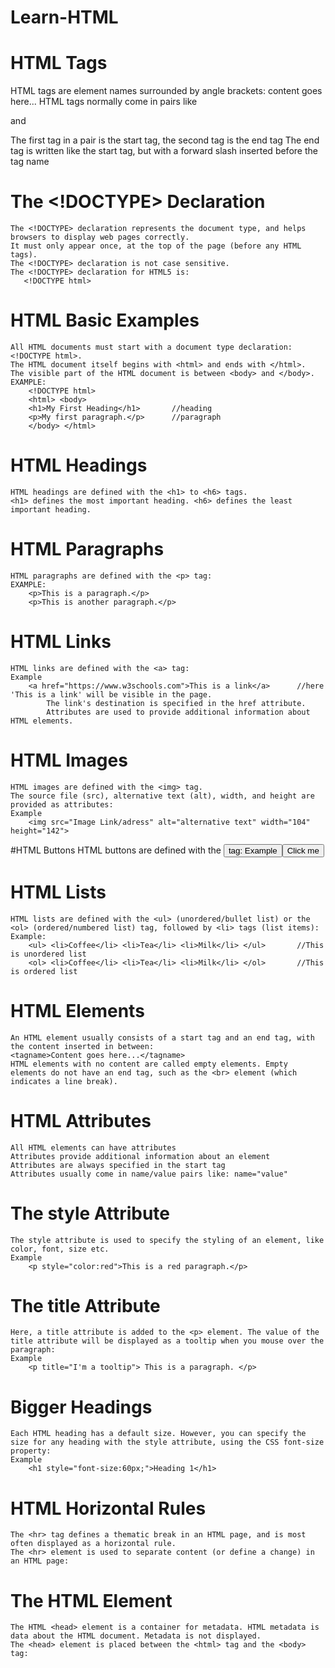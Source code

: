 # Learn-HTML
# HTML Tags
 HTML tags are element names surrounded by angle brackets:
    <tagname>content goes here...</tagname>
        HTML tags normally come in pairs like <p> and </p>
        The first tag in a pair is the start tag, the second tag is the end tag
        The end tag is written like the start tag, but with a forward slash inserted before the tag name

# The <!DOCTYPE> Declaration
    The <!DOCTYPE> declaration represents the document type, and helps browsers to display web pages correctly.
    It must only appear once, at the top of the page (before any HTML tags).
    The <!DOCTYPE> declaration is not case sensitive.
    The <!DOCTYPE> declaration for HTML5 is:
       <!DOCTYPE html>
    
# HTML Basic Examples
    All HTML documents must start with a document type declaration: <!DOCTYPE html>.
    The HTML document itself begins with <html> and ends with </html>.
    The visible part of the HTML document is between <body> and </body>.
    EXAMPLE:
        <!DOCTYPE html>
        <html> <body>
        <h1>My First Heading</h1>       //heading
        <p>My first paragraph.</p>      //paragraph
        </body> </html>

# HTML Headings
    HTML headings are defined with the <h1> to <h6> tags.
    <h1> defines the most important heading. <h6> defines the least important heading.
    
# HTML Paragraphs
    HTML paragraphs are defined with the <p> tag:
    EXAMPLE:
        <p>This is a paragraph.</p>
        <p>This is another paragraph.</p>
        
# HTML Links
    HTML links are defined with the <a> tag:
    Example
        <a href="https://www.w3schools.com">This is a link</a>      //here 'This is a link' will be visible in the page.
            The link's destination is specified in the href attribute. 
            Attributes are used to provide additional information about HTML elements.
# HTML Images
    HTML images are defined with the <img> tag.
    The source file (src), alternative text (alt), width, and height are provided as attributes:
    Example
        <img src="Image Link/adress" alt="alternative text" width="104" height="142">
        
#HTML Buttons
    HTML buttons are defined with the <button> tag:
    Example
        <button>Click me</button>
        
# HTML Lists
    HTML lists are defined with the <ul> (unordered/bullet list) or the <ol> (ordered/numbered list) tag, followed by <li> tags (list items):
    Example:
        <ul> <li>Coffee</li> <li>Tea</li> <li>Milk</li> </ul>       //This is unordered list
        <ol> <li>Coffee</li> <li>Tea</li> <li>Milk</li> </ol>       //This is ordered list
        
# HTML Elements
    An HTML element usually consists of a start tag and an end tag, with the content inserted in between:
    <tagname>Content goes here...</tagname>
    HTML elements with no content are called empty elements. Empty elements do not have an end tag, such as the <br> element (which indicates a line break).
    
# HTML Attributes
    All HTML elements can have attributes
    Attributes provide additional information about an element
    Attributes are always specified in the start tag
    Attributes usually come in name/value pairs like: name="value"
    
# The style Attribute
    The style attribute is used to specify the styling of an element, like color, font, size etc.
    Example
        <p style="color:red">This is a red paragraph.</p>
        
# The title Attribute
    Here, a title attribute is added to the <p> element. The value of the title attribute will be displayed as a tooltip when you mouse over the paragraph:
    Example
        <p title="I'm a tooltip"> This is a paragraph. </p>
        
# Bigger Headings
    Each HTML heading has a default size. However, you can specify the size for any heading with the style attribute, using the CSS font-size property:
    Example
        <h1 style="font-size:60px;">Heading 1</h1>

# HTML Horizontal Rules
    The <hr> tag defines a thematic break in an HTML page, and is most often displayed as a horizontal rule.
    The <hr> element is used to separate content (or define a change) in an HTML page:
    
# The HTML <head> Element
    The HTML <head> element is a container for metadata. HTML metadata is data about the HTML document. Metadata is not displayed.
    The <head> element is placed between the <html> tag and the <body> tag:


    
    
